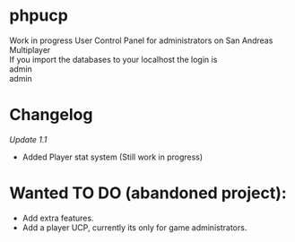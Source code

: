 # phpucp
Work in progress User Control Panel for administrators on San Andreas Multiplayer<br>
If you import the databases to your localhost the login is <br>
admin<br>
admin


# Changelog
*Update 1.1*
  - Added Player stat system (Still work in progress)

# Wanted TO DO (abandoned project):
- Add extra features.
- Add a player UCP, currently its only for game administrators.
